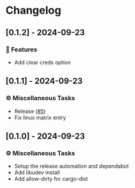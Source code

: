 # Changelog

## [0.1.2] - 2024-09-23

### 🚀 Features

- Add clear creds option

<!-- generated by git-cliff -->
## [0.1.1] - 2024-09-23

### ⚙️ Miscellaneous Tasks

- Release ([#5](https://github.com/manakjiri/quick-flash/pull/5))
- Fix linux matrix entry

<!-- generated by git-cliff -->

## [0.1.0] - 2024-09-23

### ⚙️ Miscellaneous Tasks

- Setup the release automation and dependabot
- Add libudev install
- Add allow-dirty for cargo-dist

<!-- generated by git-cliff -->
